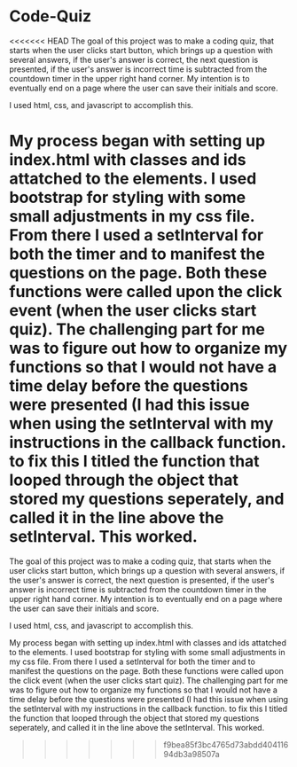 # Code-Quiz

<<<<<<< HEAD
The goal of this project was to make a coding quiz, that starts when the user clicks start button, which brings up a question with several answers, if the user's answer is correct, the next question is presented, if the user's answer is incorrect time is subtracted from the countdown timer in the upper right hand corner. My intention is to eventually end on a page where the user can save their initials and score.

I used html, css, and javascript to accomplish this.

My process began with setting up index.html with classes and ids attatched to the elements. I used bootstrap for styling with some small adjustments in my css file. From there I used a setInterval for both the timer and to manifest the questions on the page. Both these functions were called upon the click event (when the user clicks start quiz). The challenging part for me was to figure out how to organize my functions so that I would not have a time delay before the questions were presented (I had this issue when using the setInterval with my instructions in the callback function. to fix this I titled the function that looped through the object that stored my questions seperately, and called it in the line above the setInterval. This worked.
=======
The goal of this project was to make a coding quiz, that starts when the user clicks start button, which brings up a question with several answers, if the user's answer is correct, the next question is presented, if the user's answer is incorrect time is subtracted from the countdown timer in the upper right hand corner.  My intention is to eventually end on a page where the user can save their initials and score. 

I used html, css, and javascript to accomplish this. 

My process began with setting up index.html with classes and ids attatched to the elements. I used bootstrap for styling with some small adjustments in my css file. From there I used a setInterval for both the timer and to manifest the questions on the page. Both these functions were called upon the click event (when the user clicks start quiz). The challenging part for me was to figure out how to organize my functions so that I would not have a time delay before the questions were presented (I had this issue when using the setInterval with my instructions in the callback function. to fix this I titled the function that looped through the object that stored my questions seperately, and called it in the line above the setInterval. This worked.
>>>>>>> f9bea85f3bc4765d73abdd40411694db3a98507a
